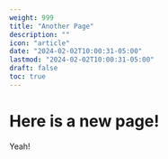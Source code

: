 ```yaml
---
weight: 999
title: "Another Page"
description: ""
icon: "article"
date: "2024-02-02T10:00:31-05:00"
lastmod: "2024-02-02T10:00:31-05:00"
draft: false
toc: true
---
```


# Here is a new page!
Yeah!
